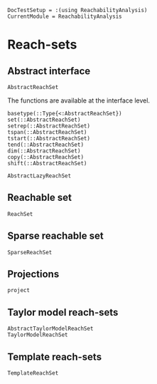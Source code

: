 ```@meta
DocTestSetup = :(using ReachabilityAnalysis)
CurrentModule = ReachabilityAnalysis
```

# Reach-sets

## Abstract interface

```@docs
AbstractReachSet
```

The functions are available at the interface level.

```@docs
basetype(::Type{<:AbstractReachSet})
set(::AbstractReachSet)
setrep(::AbstractReachSet)
tspan(::AbstractReachSet)
tstart(::AbstractReachSet)
tend(::AbstractReachSet)
dim(::AbstractReachSet)
copy(::AbstractReachSet)
shift(::AbstractReachSet)
```

```@docs
AbstractLazyReachSet
```

## Reachable set

```@docs
ReachSet
```

## Sparse reachable set

```@docs
SparseReachSet
```

## Projections

```@docs
project
```

## Taylor model reach-sets

```@docs
AbstractTaylorModelReachSet
TaylorModelReachSet
```


## Template reach-sets

```@docs
TemplateReachSet
```
